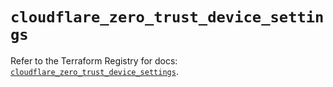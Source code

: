 # `cloudflare_zero_trust_device_settings`

Refer to the Terraform Registry for docs: [`cloudflare_zero_trust_device_settings`](https://registry.terraform.io/providers/cloudflare/cloudflare/5.9.0/docs/resources/zero_trust_device_settings).
